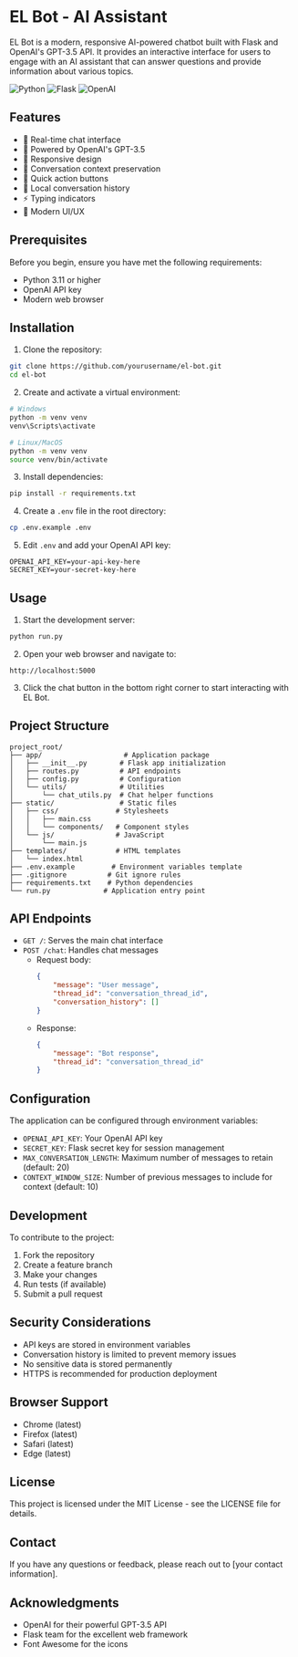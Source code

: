# EL Bot - AI Assistant

EL Bot is a modern, responsive AI-powered chatbot built with Flask and OpenAI's GPT-3.5 API. It provides an interactive interface for users to engage with an AI assistant that can answer questions and provide information about various topics.

![Python](https://img.shields.io/badge/python-3.11-blue.svg)
![Flask](https://img.shields.io/badge/flask-2.3.3-green.svg)
![OpenAI](https://img.shields.io/badge/openai-0.27.8-orange.svg)

## Features

- 💬 Real-time chat interface
- 🤖 Powered by OpenAI's GPT-3.5
- 📱 Responsive design
- 🔄 Conversation context preservation
- 🚀 Quick action buttons
- 💾 Local conversation history
- ⚡ Typing indicators
- 🎨 Modern UI/UX

## Prerequisites

Before you begin, ensure you have met the following requirements:
- Python 3.11 or higher
- OpenAI API key
- Modern web browser

## Installation

1. Clone the repository:
```bash
git clone https://github.com/yourusername/el-bot.git
cd el-bot
```

2. Create and activate a virtual environment:
```bash
# Windows
python -m venv venv
venv\Scripts\activate

# Linux/MacOS
python -m venv venv
source venv/bin/activate
```

3. Install dependencies:
```bash
pip install -r requirements.txt
```

4. Create a `.env` file in the root directory:
```bash
cp .env.example .env
```

5. Edit `.env` and add your OpenAI API key:
```
OPENAI_API_KEY=your-api-key-here
SECRET_KEY=your-secret-key-here
```

## Usage

1. Start the development server:
```bash
python run.py
```

2. Open your web browser and navigate to:
```
http://localhost:5000
```

3. Click the chat button in the bottom right corner to start interacting with EL Bot.

## Project Structure

```
project_root/
├── app/                    # Application package
│   ├── __init__.py        # Flask app initialization
│   ├── routes.py          # API endpoints
│   ├── config.py          # Configuration
│   └── utils/             # Utilities
│       └── chat_utils.py  # Chat helper functions
├── static/                # Static files
│   ├── css/              # Stylesheets
│   │   ├── main.css
│   │   └── components/   # Component styles
│   └── js/               # JavaScript
│       └── main.js
├── templates/            # HTML templates
│   └── index.html
├── .env.example         # Environment variables template
├── .gitignore          # Git ignore rules
├── requirements.txt    # Python dependencies
└── run.py             # Application entry point
```

## API Endpoints

- `GET /`: Serves the main chat interface
- `POST /chat`: Handles chat messages
  - Request body:
    ```json
    {
        "message": "User message",
        "thread_id": "conversation_thread_id",
        "conversation_history": []
    }
    ```
  - Response:
    ```json
    {
        "message": "Bot response",
        "thread_id": "conversation_thread_id"
    }
    ```

## Configuration

The application can be configured through environment variables:

- `OPENAI_API_KEY`: Your OpenAI API key
- `SECRET_KEY`: Flask secret key for session management
- `MAX_CONVERSATION_LENGTH`: Maximum number of messages to retain (default: 20)
- `CONTEXT_WINDOW_SIZE`: Number of previous messages to include for context (default: 10)

## Development

To contribute to the project:

1. Fork the repository
2. Create a feature branch
3. Make your changes
4. Run tests (if available)
5. Submit a pull request

## Security Considerations

- API keys are stored in environment variables
- Conversation history is limited to prevent memory issues
- No sensitive data is stored permanently
- HTTPS is recommended for production deployment

## Browser Support

- Chrome (latest)
- Firefox (latest)
- Safari (latest)
- Edge (latest)

## License

This project is licensed under the MIT License - see the LICENSE file for details.

## Contact

If you have any questions or feedback, please reach out to [your contact information].

## Acknowledgments

- OpenAI for their powerful GPT-3.5 API
- Flask team for the excellent web framework
- Font Awesome for the icons
